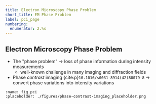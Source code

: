 ```yaml
---
title: Electron Microscopy Phase Problem
short_title: EM Phase Problem
label: pci_page
numbering:
  enumerator: 2.%s
---
```


## Electron Microscopy Phase Problem

- The "phase problem" &rarr; loss of phase information during intensity measurements
  - well-known challenge in many imaging and diffraction fields
- Phase _contrast_ imaging {cite:p}`10.1016/s0031-8914(42)80079-8` &rarr; convert phase variations into intensity variations

```{figure} #app:phase-contrast-imaging
:name: fig_pci
:placeholder: ./figures/phase-contrast-imaging_placeholder.png
```
